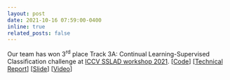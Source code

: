 ```yaml
---
layout: post
date: 2021-10-16 07:59:00-0400
inline: true
related_posts: false
---
```


Our team has won 3<sup>rd</sup> place Track 3A: Continual Learning-Supervised Classification challenge at [ICCV SSLAD workshop 2021](https://sslad2021.github.io/). [[Code](https://github.com/mrifkikurniawan/sslad)] [[Technical Report](https://intip.in/xjtusslad3a/)] [[Slide](https://intip.in/pptxjtusslad3a)] [[Video](https://youtu.be/MANuneF0DMw?t=17017)]